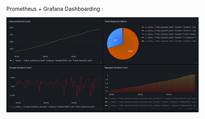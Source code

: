 Prometheus + Grafana Dashboarding :
<div style="text-align: center;">
  <img src="images/1.png" alt="Dashboarding" style="max-width: 100%; height: auto;" />
  <p></p>
  <p></p>
</div>
